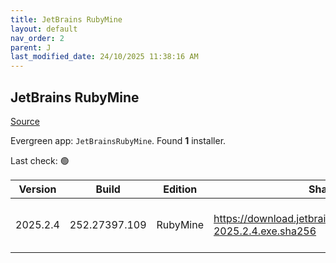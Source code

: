 ```yaml
---
title: JetBrains RubyMine
layout: default
nav_order: 2
parent: J
last_modified_date: 24/10/2025 11:38:16 AM
---
```


## JetBrains RubyMine

[Source](https://www.jetbrains.com/rubymine)

Evergreen app: `JetBrainsRubyMine`. Found **1** installer.

Last check: 🟢

| Version  | Build         | Edition  | Sha256                                                           | Date       | Size      | Type | URI                                                                                                                    |
| -------- | ------------- | -------- | ---------------------------------------------------------------- | ---------- | --------- | ---- | ---------------------------------------------------------------------------------------------------------------------- |
| 2025.2.4 | 252.27397.109 | RubyMine | https://download.jetbrains.com/ruby/RubyMine-2025.2.4.exe.sha256 | 24/10/2025 | 929496720 | exe  | [https://download.jetbrains.com/ruby/RubyMine-2025.2.4.exe](https://download.jetbrains.com/ruby/RubyMine-2025.2.4.exe) |

